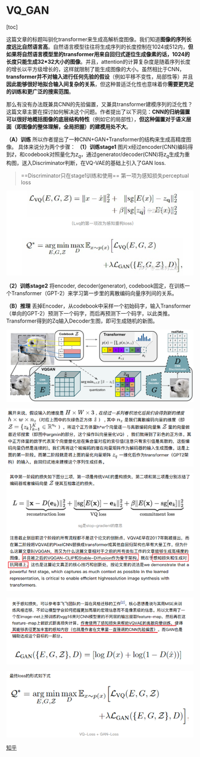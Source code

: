 # VQ_GAN

[toc]

<!-- ## motivation

Transformer 架构不包含交互局部性的内置归纳先验，因此可以自由学习其输入之间的复杂关系。然而，这也意味着他必须学习所有关系，而CNN的设计目的是利用“局部之间具备更大的联系”这一先验知识。故而Transformer很昂贵，此外对于长序列（eg high-resolution images）不可行（计算复杂度与输入成二次方增加）。

于是作者思考，能否有效地编码归纳图像偏差，同时保留Transformer的灵活性？
作者提出将CNN的偏置与Transformer的表现力结合。

作者使用卷积的方法学习context-rich的视觉部分的codebook，然后学一个全局composition。

## Approch

![图 1](../images/a7595cefac71292b588144e4156af598c2dddc6cbcc7769959e3a425b428cb3b.png)  

相对于普通的图像生成模型，VQGAN的突出点在于其**使用codebook来离散编码模型中间特征**，并且**使用Transformer（GPT-2模型）作为编码生成工具**。

codebook的思想在VQVAE中已经提出，而VQGAN的整体架构大致是将VQVAE的编码生成器从pixelCNN换成了Transformer，并且在训练过程中使用PatchGAN的判别器加入对抗损失。以下两节将更详细介绍codebook和Transformer两部分的运作机制。

### 离散编码特征

自编码器（AutoEncoder）类型中，在VQVAE中提出的离散编码方式中，编码出来的每一维特征都是离散的数值，这样做符合一些自然界的模态。将特征离散化的关键就是VQ, 即vector quatization。

![图 2](../images/70e02c6e321deb74e85b65c41d068865d5717fd35ae000ec4a1aaaecca1db9b4.png)  

==训练方法：==
在训练（图像重建）过程中，模型将进行训练使得x与 $\hat{x}$ 尽可能接近。这么一来，模型除Transformer之外的部分就都已经搭建好了，这里已经包括了CNN编码器$E$，CNN解码器$G$，以及Codebook $\mathcal{Z}$ .因此，就需要同时训练这三个子模块。这个训练过程中，**自监督损失**如下:

![图 3](../images/1823b60d079c1ee5e6b2fed61603add1eedf01a0279622896f82131ad9b8a355.png)  

![图 4](../images/7f3cec3c8752565aaedcf7093952715cb6a7da1bcc99c1d089c4bbc2af53c3ec.png)  

![图 5](../images/c05009b9c7b774acf5656d434137156aa51d9b0dab0c918fffe0d7407c79f119.png)  

> 训练D使$max\ logD(x)$，使判别器D尽可能正确
> 训练G使$min\ log(1-D(G(z)))$，使生成器G生成的图片的尽可能地不被D判别出来，即使判别器D尽可能犯错；z为随机噪声；此处的$\hat{x}$是重建之后的图片（$\hat{x} = G(z_q) = G(q(E(x)))$）
> 判别器的目的是尽可能地分开数据，生成器的目的是尽可能分不开数据，直到达到纳什均衡

==合并==
![图 14](../images/f436d2bfc60f0ebef2137f6143ee3069ee87a150bff52acc3a0962f86b0250cc.png)  
当两项损失组合在一起，我们获得了VQ的离散能力，GAN的丰富表达能力和自动编码器的编码能力，这使得我们更厉害。

### Transformer自回归式生成

CNN更多地是关注到局部特征，计算量也相对小；而Transformer则采用长距离注意力，拥有着全局感受野。在本文提出的VQGAN中，**Transformer则是被用来作为code生成器来使用**，以此来生成出超高分辨率的图像。

![图 6](../images/35f44917d0cf1754ae093c3b3a000334cfe0bcae9de794aea938296ecf39dcf9.png)  

![图 7](../images/2c399ea9c1b0689710e0650774de64b5e9445cc51e3e6cc113159416e40c0b5d.png)  

### 总结

两阶段：
训练一个VQVAE模型：
先随机化一个codebook，给一个x，encoder为$\hat{z}$，然后从开始随机的codebook中得到最近的$z_q$，然后decoder为$\hat{x}$；

训练一个Transformer来学习第一步中的离散编码向量序列间的关系：
无条件生成应该是从codebook中先随机采样一个点，然后根据Transformer（GPT2）自回归地生成后续的点，然后去decoder出图片。

<!-- Related:
[知乎](https://zhuanlan.zhihu.com/p/515214329) -->

这篇文章的标题叫驯化transformer来生成高解析度图像。我们知道**图像的序列长度远比自然语言高**。自然语言模型往往将生成序列的长度控制在1024或512内，**但如果将自然语言模型里的transformer用来自回归式逐位生成像素的话，1024的长度只能生成32*32大小的图像**。并且，attention的计算复杂度是随着序列长度的增长以平方级增长的，这样就限制了能生成图像的大小。虽然相比于CNN，**transformer并不对输入进行任何先验的假设**（例如平移不变性，局部性等）并且**因此能够很好地拟合输入间复杂的关系**，但这种普适泛化性也意味着你**需要更充足的训练和更广泛的搜索范围**。

那么有没有办法既兼具CNN的先验偏置，又兼具transformer建模序列的泛化性？
这篇文章主要在探讨如何解决这个问题。作者提出了以下洞见：**CNN的归纳偏置可以很好地概括图像的底层结构特性**（例如它的局部性），**但这种偏置对于语义层面（即图像的整体理解，全局把握）的建模用处不大**。

**（A）训练**
所以作者提出了一种CNN+GAN+Transformer的结构来生成高精度图像。
具体来说分为两个步骤：
**（1）训练stage1**
图片x经过encoder(CNN)编码得到$\hat{z}$，和codebook对照量化为$z_q$，通过generator/decoder(CNN)将$z_q$生成为重构图，送入Discriminator判断，在VQ-VAE的基础上引入了GAN loss.
> ==Discriminator只在stage1训练和使用==
> 第一项为感知损失perceptual loss

![图 15](../images/a5b34abbe1d3b9ff1e039fb39e5892a68681f794713f6a907731a0c5b5304509.png)  

**（2）训练stage2**
将encoder, decoder(generator), codebook固定，在训练一个Transformer（GPT-2）来学习第一步里的离散编码向量序列间的关系。

**（B）推理**
丢掉Encoder，从codebook中采样一个初始码字，输入Transformer（单向的GPT-2）预测下一个码字，而后再预测下一个码字，以此类推。Transformer得到的Zq输入Decoder生图，即可生成随机的新图。

![图 1](../images/a7595cefac71292b588144e4156af598c2dddc6cbcc7769959e3a425b428cb3b.png)

![图 16](../images/ea994ae805438d7901e748c0719b1278b5f8ae679f65fc4b5f8b5c3a16f35228.png)  

![图 17](../images/3193259f9451fb3e07cca60e2fcfbde51627484093274a7a1d730ba8a7e70c0c.png)  

![图 18](../images/3647f639ece78a617f9d499d0a5779062c2c026d553f528042f9083604d401af.png)  

![图 19](../images/7fd64eb176b41b99bdb037d5026fbab375d3148f4fdcc421ec5c2e9d8a802634.png)  

[知乎](https://zhuanlan.zhihu.com/p/572156692)
